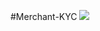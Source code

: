 #Merchant-KYC
<img src="https://firebasestorage.googleapis.com/v0/b/hinh-6eaf7.appspot.com/o/kyc1.png?alt=media&token=c99f8091-1e38-454e-9127-ac1ff7e7d3de">
